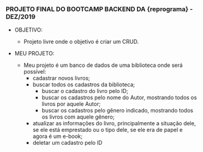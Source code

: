 ### PROJETO FINAL DO BOOTCAMP BACKEND DA {reprograma} - DEZ/2019

- OBJETIVO:
    * Projeto livre onde o objetivo é criar um CRUD.

- MEU PROJETO:
    * Meu projeto é um banco de dados de uma biblioteca onde será possível:
        - cadastrar novos livros;
        - buscar todos os cadastros da biblioteca;
            - buscar o cadastro do livro pelo ID;
            - buscar os cadastros pelo nome do Autor, mostrando todos os livros por aquele Autor;
            - buscar os cadastros pelo gênero indicado, mostrando todos os livros com aquele gênero;
        - atualizar as informações do livro, principalmente a situação dele, se ele está emprestado ou o tipo dele, se ele era de papel e agora é um e-book;
        - deletar um cadastro pelo ID